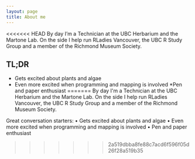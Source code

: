 ```yaml
---
layout: page
title: About me
---
```


<<<<<<< HEAD
By day I’m a Technician at the UBC Herbarium and the Martone Lab. On the side I help run RLadies Vancouver, the UBC R Study Group and a member of the Richmond Museum Society.

## TL;DR
* Gets excited about plants and algae 
* Even more excited when programming and mapping is involved
*Pen and paper enthusiast
=======
By day I'm a Technician at the UBC Herbarium and the Martone Lab. On the side I help run RLadies Vancouver, the UBC R Study Group and a member of the Richmond Museum Society.

Great conversation starters:
•	Gets excited about plants and algae
•	Even more excited when programming and mapping is involved
•	Pen and paper enthusiast
>>>>>>> 2a519dbba8fe88c7acd6f596f05d26f28a519b35
